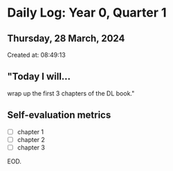 # Daily Log: Year 0, Quarter 1
## Thursday, 28 March, 2024
Created at: 08:49:13

## "Today I will...
wrap up the first 3 chapters of the DL book."

## Self-evaluation metrics
- [ ]  chapter 1
- [ ] chapter 2
- [ ] chapter 3

EOD.
